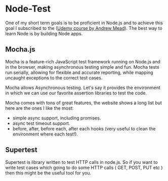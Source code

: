 # Node-Test
One of my short term goals is to be proficient in Node.js and to achieve this goal I subscribed to the ([Udemy course by Andrew Mead](https://www.udemy.com/the-complete-nodejs-developer-course-2/learn/v4/overview)).
The best way to learn Node is by building Node apps.

## Mocha.js
Mocha is a feature-rich JavaScript test framework running on Node.js and in the browser, making asynchronous testing simple and fun. Mocha tests run serially, allowing for flexible and accurate reporting, while mapping uncaught exceptions to the correct test cases.

Mocha allows Asynchronous testing. Let's say it provides the environment in which we can use our favorite assertion libraries to test the code.

Mocha comes with tons of great features, the website shows a long list but here are the ones I like the most:
* simple async support, including promises.
* async test timeout support.
* before, after, before each, after each hooks (very useful to clean the environment where each test!).

## Supertest

Supertest is library written to test HTTP calls in node.js. So if you want to write test cases which going to do some HTTP calls ( GET, POST, PUT etc ) then this might be the useful tool for you.


